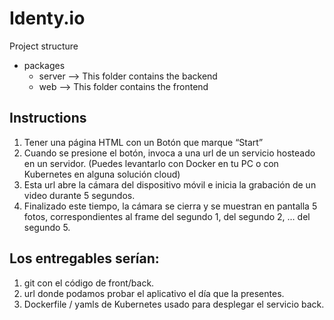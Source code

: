 # Identy.io

Project structure
<ul>
    <li>packages
        <ul>
            <li>server --> This folder contains the backend</li>
            <li>web --> This folder contains the frontend</li>
        </ul>
    </li>
</ul>

## Instructions

<ol>
<li>Tener una página HTML con un Botón que marque “Start”</li>
<li>Cuando se presione el botón, invoca a una url de un servicio hosteado en un servidor. (Puedes levantarlo con Docker en tu PC o con Kubernetes en alguna solución cloud)</li>
<li>Esta url abre la cámara del dispositivo móvil e inicia la grabación de un video durante 5 segundos.</li>
<li>Finalizado este tiempo, la cámara se cierra y se muestran en pantalla 5 fotos, correspondientes al frame del segundo 1, del segundo 2, … del segundo 5.</li>
</ol>

## Los entregables serían:

<ol>
<li>git con el código de front/back.</li>
<li>url donde podamos probar el aplicativo el día que la presentes.</li>
<li>Dockerfile / yamls de Kubernetes usado para desplegar el servicio back.</li>
</ol>

